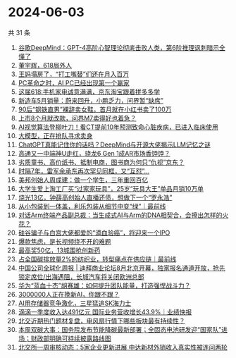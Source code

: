 # 2024-06-03

共 31 条

<!-- BEGIN 36KR -->
<!-- 最后更新时间 2024-06-03 00:01:16 +0800 -->
1. [谷歌DeepMind：GPT-4高阶心智理论彻底击败人类，第6阶推理讽刺暗示全懂了](https://36kr.com/p/2800805988906628)
1. [董宇辉，618局外人](https://36kr.com/p/2802162350896519)
1. [王妈塌房了，“打工嘴替”们还在月入百万](https://36kr.com/p/2802275358815619)
1. [PC革命之时，AI PC已经出现第一个赢家](https://36kr.com/p/2801347629635971)
1. [这届618:手机家电诚意满满，京东淘宝跟着拼多多学](https://36kr.com/p/2801348917172610)
1. [新造车5月销量：蔚来回升，小鹏乏力，问界暂“缺席”](https://36kr.com/p/2801941126755712)
1. [90后“钢铁直男”裸辞卖女鞋，首月就在小红书卖了100万](https://36kr.com/p/2801229078738310)
1. [上市8个月就改款，问界M7卖得好也着急？](https://36kr.com/p/2801280745921417)
1. [AI视觉算法登柳叶刀！看CT提前10年预测致命心脏疾病，已进入临床使用](https://36kr.com/p/2800805951747718)
1. [大模型，正在排队寻求卖身](https://36kr.com/p/2802048210777734)
1. [ChatGPT真能记住你的话吗？DeepMind与开源大佬揭示LLM记忆之谜](https://36kr.com/p/2800805887178117)
1. [高通又一中端神U走红，骁龙6 Gen 1成AR市场香饽饽？](https://36kr.com/p/2800005731309957)
1. [劣质童书、高价纸书、抵制电商，图书商为何只“仇视”京东？](https://36kr.com/p/2801223127758469)
1. [时隔7年，雷军余承东再次罕见同框，又“互怼”…](https://36kr.com/p/2800889620461192)
1. [美邦创始人周成建：做一个学生，三年重回百亿](https://36kr.com/p/2800989948556676)
1. [大学生爱上淘工厂买“过家家玩具”，25岁“玩具大王”单品月销10万单](https://36kr.com/p/2800636656449152)
1. [烧光13亿，钟薛高创始人直播还债，想做下一个“罗永浩”](https://36kr.com/p/2800637344904580)
1. [从小包装到一体盖，利乐包装从细节中变“绿”｜最前线](https://36kr.com/p/2801135514121606)
1. [对话Arm终端产品副总裁：当生成式AI与Arm的DNA相契合，会擦出怎样的火花？](https://36kr.com/p/2799961771236230)
1. [硅谷骗子与白宫大佬都爱的“滴血验癌”，将迎来一个IPO](https://36kr.com/p/2802068857533826)
1. [爆款焦虑，是长视频绕不开的难题](https://36kr.com/p/2801359046555268)
1. [最高奖50亿，13城围抢创新药](https://36kr.com/p/2801911343314305)
1. [占全国碳排放量2%的纺织业，转型痛点在供应链｜最前线](https://36kr.com/p/2801128752051587)
1. [中国公司全球化周报 | 迪拜商业论坛8月北京开幕，独家报名通道开放，抢先锁定席位/​出海遇阻，长城汽车将关闭欧洲总部](https://36kr.com/p/2801383636137350)
1. [华为“蓝血十杰”胡赛雄：如何提升团队能量，打造强悍战斗力？](https://36kr.com/p/2800697154418049)
1. [3000000人正在换新AI，你跟不跟？](https://36kr.com/p/2802439976613505)
1. [AI用存储器竞争激化，三星猛追SK海力士](https://36kr.com/p/2800527117481345)
1. [滴滴一季度收入达491亿元 国际业务营收增长43.9%｜业绩快报](https://36kr.com/p/2802443872302729)
1. [北交近期热门题材复盘，电风扇行情下哪些板块最有持续性？](https://36kr.com/p/2798477705048966)
1. [本周双碳大事：国务院发布节能降碳最新部署；全固态电池研发迎“国家队”进场；财政部明确可持续披露路线图](https://36kr.com/p/2802167231428224)
1. [北交所一周审核动态：5家企业更新进展 中达新材外销收入真实性被连问两轮](https://36kr.com/p/2801189594559881)
<!-- END 36KR -->
